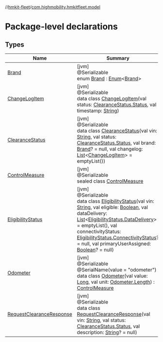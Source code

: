 //[hmkit-fleet](../../index.md)/[com.highmobility.hmkitfleet.model](index.md)

# Package-level declarations

## Types

| Name | Summary |
|---|---|
| [Brand](-brand/index.md) | [jvm]<br>@Serializable<br>enum [Brand](-brand/index.md) : [Enum](https://kotlinlang.org/api/latest/jvm/stdlib/kotlin-stdlib/kotlin/-enum/index.html)&lt;[Brand](-brand/index.md)&gt; |
| [ChangeLogItem](-change-log-item/index.md) | [jvm]<br>@Serializable<br>data class [ChangeLogItem](-change-log-item/index.md)(val status: [ClearanceStatus.Status](-clearance-status/-status/index.md), val timestamp: [String](https://kotlinlang.org/api/latest/jvm/stdlib/kotlin-stdlib/kotlin/-string/index.html)) |
| [ClearanceStatus](-clearance-status/index.md) | [jvm]<br>@Serializable<br>data class [ClearanceStatus](-clearance-status/index.md)(val vin: [String](https://kotlinlang.org/api/latest/jvm/stdlib/kotlin-stdlib/kotlin/-string/index.html), val status: [ClearanceStatus.Status](-clearance-status/-status/index.md), val brand: [Brand](-brand/index.md)? = null, val changelog: [List](https://kotlinlang.org/api/latest/jvm/stdlib/kotlin-stdlib/kotlin.collections/-list/index.html)&lt;[ChangeLogItem](-change-log-item/index.md)&gt; = emptyList()) |
| [ControlMeasure](-control-measure/index.md) | [jvm]<br>@Serializable<br>sealed class [ControlMeasure](-control-measure/index.md) |
| [EligibilityStatus](-eligibility-status/index.md) | [jvm]<br>@Serializable<br>data class [EligibilityStatus](-eligibility-status/index.md)(val vin: [String](https://kotlinlang.org/api/latest/jvm/stdlib/kotlin-stdlib/kotlin/-string/index.html), val eligible: [Boolean](https://kotlinlang.org/api/latest/jvm/stdlib/kotlin-stdlib/kotlin/-boolean/index.html), val dataDelivery: [List](https://kotlinlang.org/api/latest/jvm/stdlib/kotlin-stdlib/kotlin.collections/-list/index.html)&lt;[EligibilityStatus.DataDelivery](-eligibility-status/-data-delivery/index.md)&gt; = emptyList(), val connectivityStatus: [EligibilityStatus.ConnectivityStatus](-eligibility-status/-connectivity-status/index.md)? = null, val primaryUserAssigned: [Boolean](https://kotlinlang.org/api/latest/jvm/stdlib/kotlin-stdlib/kotlin/-boolean/index.html)? = null) |
| [Odometer](-odometer/index.md) | [jvm]<br>@Serializable<br>@SerialName(value = &quot;odometer&quot;)<br>data class [Odometer](-odometer/index.md)(val value: [Long](https://kotlinlang.org/api/latest/jvm/stdlib/kotlin-stdlib/kotlin/-long/index.html), val unit: [Odometer.Length](-odometer/-length/index.md)) : [ControlMeasure](-control-measure/index.md) |
| [RequestClearanceResponse](-request-clearance-response/index.md) | [jvm]<br>@Serializable<br>data class [RequestClearanceResponse](-request-clearance-response/index.md)(val vin: [String](https://kotlinlang.org/api/latest/jvm/stdlib/kotlin-stdlib/kotlin/-string/index.html), val status: [ClearanceStatus.Status](-clearance-status/-status/index.md), val description: [String](https://kotlinlang.org/api/latest/jvm/stdlib/kotlin-stdlib/kotlin/-string/index.html)? = null) |
